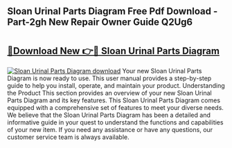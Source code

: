 ## Sloan Urinal Parts Diagram Free Pdf Download - Part-2gh New Repair Owner Guide Q2Ug6

# <h2><a href="http://dfig1d.blite.top/?on=Sloan+Urinal+Parts+Diagram">🔗Download New 👉🔴 Sloan Urinal Parts Diagram</a></h2>

[![Sloan Urinal Parts Diagram download](https://i.imgur.com/lujVjoI.png)](http://dfig1d.blite.top/?on=Sloan+Urinal+Parts+Diagram)
Your new Sloan Urinal Parts Diagram is now ready to use. This user manual provides a step-by-step guide to help you install, operate, and maintain your product. Understanding the Product This section provides an overview of your new Sloan Urinal Parts Diagram and its key features. This Sloan Urinal Parts Diagram comes equipped with a comprehensive set of features to meet your diverse needs. We believe that the Sloan Urinal Parts Diagram has been a detailed and informative guide in your quest to understand the functions and capabilities of your new item. If you need any assistance or have any questions, our customer service team is always available.
